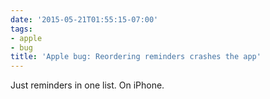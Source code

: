 ```yaml
---
date: '2015-05-21T01:55:15-07:00'
tags:
- apple
- bug
title: 'Apple bug: Reordering reminders crashes the app'
---
```


Just reminders in one list. On iPhone.
